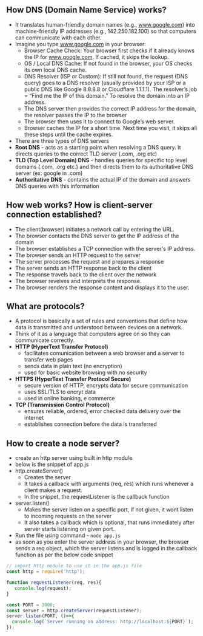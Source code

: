 ## How DNS (Domain Name Service) works?
- It translates human-friendly domain names (e.g., www.google.com) into machine-friendly IP addresses (e.g., 142.250.182.100) so that computers can communicate with each other.
- Imagine you type www.google.com in your browser:
   - Browser Cache Check: Your browser first checks if it already knows the IP for www.google.com. If cached, it skips the lookup.
   - OS / Local DNS Cache: If not found in the browser, your OS checks its own local DNS cache.
   - DNS Resolver (ISP or Custom): If still not found, the request (DNS query) goes to a DNS resolver (usually provided by your ISP or a public DNS like Google 8.8.8.8 or Cloudflare 1.1.1.1).
     The resolver’s job = “Find me the IP of this domain.” To resolve the domain into an IP address.
   - The DNS server then provides the correct IP address for the domain, the resolver passes the IP to the browser
   - The browser then uses it to connect to Google’s web server.
   - Browser caches the IP for a short time. Next time you visit, it skips all these steps until the cache expires.
- There are three types of DNS servers
- **Root DNS** - acts as a starting point when resolving a DNS query. It directs queries to the correct TLD server (.com, .org etc)
- **TLD (Top Level Domain) DNS** - handles queries for specific top level domains (.com, .org etc.) and then directs them to its authoritative DNS server (ex: google in .com)
- **Authoritative DNS** - contains the actual IP of the domain and answers DNS queries with this information

## How web works? How is client-server connection established?
- The client(browser) initiates a network call by entering the URL.
- The browser contacts the DNS server to get the IP address of the domain
- The browser establishes a TCP connection with the server's IP address.
- The browser sends an HTTP request to the server
- The server processes the request and prepares a response
- The server sends an HTTP response back to the client
- The response travels back to the client over the network
- The browser reveives and interprets the response.
- The browser renders the response content and displays it to the user.

## What are protocols?
- A protocol is basically a set of rules and conventions that define how data is transmitted and understood between devices on a network.
- Think of it as a language that computers agree on so they can communicate correctly.
- **HTTP (HyperText Transfer Protocol)**
   - facilitates comunication between a web browser and a server to transfer web pages
   - sends data in plain text (no encryption)
   - used for basic website browsing with no security
- **HTTPS (HyperText Transfer Protocol Secure)**
   - secure version of HTTP, encrypts data for secure communication
   - uses SSL/TLS to encryt data
   - used in online banking, e commerce
- **TCP (Transmission Control Protocol)**
   - ensures reliable, ordered, error checked data delivery over the internet
   - establishes connection before the data is transferred

## How to create a node server?
- create an http server using built in http module
- below is the snippet of app.js
- http.createServer()
    - Creates the server
    - It takes a callback with arguments (req, res) which runs whenever a client makes a request.
    - In the snippet, the requestListener is the callback function
- server.listen()
    - Makes the server listen on a specific port, if not given, it wont listen to incoming requests on the server
    - It also takes a callback which is optional, that runs immediately after server starts listening on given port.
- Run the file using command - ```node app.js```
- as soon as you enter the server address in your browser, the browser sends a req object, which the server listens and is logged in the callback function as per the below code snippet
``` javascript
// import http module to use it in the app.js file
const http = require('http');

function requestListener(req, res){
   console.log(request);
}

const PORT = 3000;
const server = http.createServer(requestListener);
server.listen(PORT, ()=>{
  console.log(`Server running on address: http://localhost:${PORT}`);
});
```
